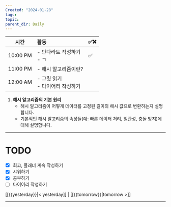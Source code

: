 ```yaml
---
Created: "2024-01-28"
tags: 
topic: 
parent_dir: Daily
---
```

|   시간   | 활동                           | ✅❌    |
|:--------:|:------------------------------ | --- |
| 10:00 PM | - 만다라트 작성하기<br>- ㄱ                               | ✅    |
| 11:00 PM | - 해시 알고리즘이란?                               |     |
| 12:00 AM | - 그릿 읽기<br>- 다이어리 작성하기 |     |
1. **해시 알고리즘의 기본 원리**
    - 해시 알고리즘이 어떻게 데이터를 고정된 길이의 해시 값으로 변환하는지 설명합니다.
    - 기본적인 해시 알고리즘의 속성들(예: 빠른 데이터 처리, 일관성, 충돌 방지)에 대해 설명합니다.

----
# TODO
- [x] 회고, 플래너 계속 작성하기
- [x] 샤워하기
- [x] 공부하기
- [ ] 다이어리 작성하기
  
[[{{yesterday}}|< yesterday]] | [[{{tomorrow}}|tomorrow >]]  
  
---  

